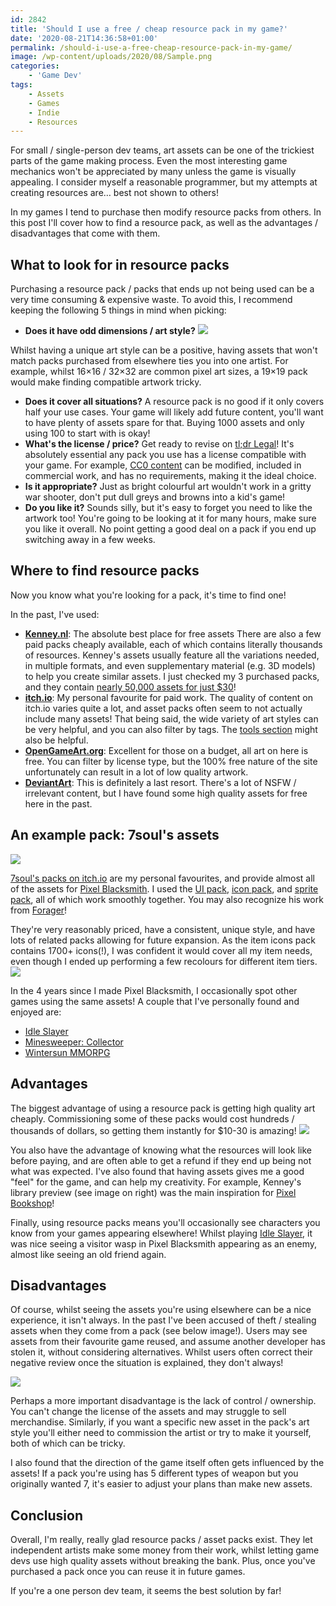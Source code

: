 ```yaml
---
id: 2842
title: 'Should I use a free / cheap resource pack in my game?'
date: '2020-08-21T14:36:58+01:00'
permalink: /should-i-use-a-free-cheap-resource-pack-in-my-game/
image: /wp-content/uploads/2020/08/Sample.png
categories:
    - 'Game Dev'
tags:
    - Assets
    - Games
    - Indie
    - Resources
---
```


For small / single-person dev teams, art assets can be one of the trickiest parts of the game making process. Even the most interesting game mechanics won't be appreciated by many unless the game is visually appealing. I consider myself a reasonable programmer, but my attempts at creating resources are… best not shown to others!

In my games I tend to purchase then modify resource packs from others. In this post I'll cover how to find a resource pack, as well as the advantages / disadvantages that come with them.

## What to look for in resource packs

Purchasing a resource pack / packs that ends up not being used can be a very time consuming &amp; expensive waste. To avoid this, I recommend keeping the following 5 things in mind when picking:

- **Does it have odd dimensions / art style?**
[![](/wp-content/uploads/2020/08/XNrt1Uy.png)](/wp-content/uploads/2020/08/XNrt1Uy.png) 

Whilst having a unique art style can be a positive, having assets that won't match packs purchased from elsewhere ties you into one artist. For example, whilst 16×16 / 32×32 are common pixel art sizes, a 19×19 pack would make finding compatible artwork tricky.
- **Does it cover all situations?** A resource pack is no good if it only covers half your use cases. Your game will likely add future content, you'll want to have plenty of assets spare for that. Buying 1000 assets and only using 100 to start with is okay!
- **What's the license / price?** Get ready to revise on [tl;dr Legal](https://tldrlegal.com/)! It's absolutely essential any pack you use has a license compatible with your game. For example, [CC0 content](https://tldrlegal.com/license/creative-commons-cc0-1.0-universal) can be modified, included in commercial work, and has no requirements, making it the ideal choice.
- **Is it appropriate?** Just as bright colourful art wouldn't work in a gritty war shooter, don't put dull greys and browns into a kid's game!
- **Do you like it?** Sounds silly, but it's easy to forget you need to like the artwork too! You're going to be looking at it for many hours, make sure you like it overall. No point getting a good deal on a pack if you end up switching away in a few weeks.

## Where to find resource packs

Now you know what you're looking for a pack, it's time to find one!

In the past, I've used:

- **[Kenney.nl](https://www.kenney.nl/assets)**: The absolute best place for free assets![![](/wp-content/uploads/2020/08/Je5JFSJ.png)](/wp-content/uploads/2020/08/Je5JFSJ.png) There are also a few paid packs cheaply available, each of which contains literally thousands of resources. Kenney's assets usually feature all the variations needed, in multiple formats, and even supplementary material (e.g. 3D models) to help you create similar assets. I just checked my 3 purchased packs, and they contain [nearly 50,000 assets for just $30](https://i.imgur.com/eyjjpne.png)!
- [**itch.io**](https://itch.io/game-assets): My personal favourite for paid work. The quality of content on itch.io varies quite a lot, and asset packs often seem to not actually include many assets! That being said, the wide variety of art styles can be very helpful, and you can also filter by tags. The [tools section](https://itch.io/tools) might also be helpful.
- [**OpenGameArt.org**](https://opengameart.org/art-search-advanced?keys=&field_art_type_tid%5B%5D=9&sort_by=count&sort_order=DESC): Excellent for those on a budget, all art on here is free. You can filter by license type, but the 100% free nature of the site unfortunately can result in a lot of low quality artwork.
- [**DeviantArt**](https://www.deviantart.com/search?q=resource%20pack): This is definitely a last resort. There's a lot of NSFW / irrelevant content, but I have found some high quality assets for free here in the past.

## An example pack: 7soul's assets
[![](/wp-content/uploads/2020/08/unOrQc.png)](/wp-content/uploads/2020/08/unOrQc.png)

[7soul's packs on itch.io](https://7soul.itch.io/) are my personal favourites, and provide almost all of the assets for [Pixel Blacksmith](https://play.google.com/store/apps/details?id=uk.co.jakelee.blacksmith&hl=en_GB). I used the [UI pack](https://7soul.itch.io/7souls-rpg-graphics-pack-2-ui), [icon pack](https://7soul.itch.io/7souls-rpg-graphics-pack-1-icons), and [sprite pack](https://7soul.itch.io/7souls-rpg-graphics-sprites), all of which work smoothly together. You may also recognize his work from [Forager](https://store.steampowered.com/app/751780/Forager/)!

They're very reasonably priced, have a consistent, unique style, and have lots of related packs allowing for future expansion. As the item icons pack contains 1700+ icons(!), I was confident it would cover all my item needs, even though I ended up performing a few recolours for different item tiers. 
[![](/wp-content/uploads/2020/08/GDBvbTs.png)](/wp-content/uploads/2020/08/GDBvbTs.png)

In the 4 years since I made Pixel Blacksmith, I occasionally spot other games using the same assets! A couple that I've personally found and enjoyed are:

- [Idle Slayer](https://play.google.com/store/apps/details?id=com.pabloleban.IdleSlayer&hl=en_US)
- [Minesweeper: Collector](https://play.google.com/store/apps/details?id=air.com.griffgriffgames.minesweeper&hl=en_US)
- [Wintersun MMORPG](https://play.google.com/store/apps/details?id=org.prowl.wintersunrpg&hl=en_GB)

## Advantages

The biggest advantage of using a resource pack is getting high quality art cheaply. Commissioning some of these packs would cost hundreds / thousands of dollars, so getting them instantly for $10-30 is amazing! 
[![](/wp-content/uploads/2020/08/Sample.png)](/wp-content/uploads/2020/08/Sample.png)

You also have the advantage of knowing what the resources will look like before paying, and are often able to get a refund if they end up being not what was expected. I've also found that having assets gives me a good "feel" for the game, and can help my creativity. For example, Kenney's library preview (see image on right) was the main inspiration for [Pixel Bookshop](https://i.imgur.com/qqTYvj0.png)!

Finally, using resource packs means you'll occasionally see characters you know from your games appearing elsewhere! Whilst playing [Idle Slayer](https://play.google.com/store/apps/details?id=com.pabloleban.IdleSlayer&hl=en_US), it was nice seeing a visitor wasp in Pixel Blacksmith appearing as an enemy, almost like seeing an old friend again.

## Disadvantages

Of course, whilst seeing the assets you're using elsewhere can be a nice experience, it isn't always. In the past I've been accused of theft / stealing assets when they come from a pack (see below image!). Users may see assets from their favourite game reused, and assume another developer has stolen it, without considering alternatives. Whilst users often correct their negative review once the situation is explained, they don't always!

[![](/wp-content/uploads/2020/08/rvTgAlX.png)](/wp-content/uploads/2020/08/rvTgAlX.png)

Perhaps a more important disadvantage is the lack of control / ownership. You can't change the license of the assets and may struggle to sell merchandise. Similarly, if you want a specific new asset in the pack's art style you'll either need to commission the artist or try to make it yourself, both of which can be tricky.

I also found that the direction of the game itself often gets influenced by the assets! If a pack you're using has 5 different types of weapon but you originally wanted 7, it's easier to adjust your plans than make new assets.

## Conclusion

Overall, I'm really, really glad resource packs / asset packs exist. They let independent artists make some money from their work, whilst letting game devs use high quality assets without breaking the bank. Plus, once you've purchased a pack once you can reuse it in future games.

If you're a one person dev team, it seems the best solution by far!